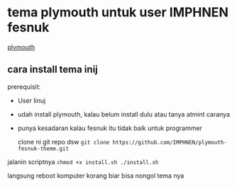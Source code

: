 # tema plymouth untuk user IMPHNEN fesnuk

[plymouth](media/skrinsut.png)


## cara install tema inij

prerequisit:
- User linuj
- udah install plymouth, kalau belum install dulu atau tanya atmint caranya
- punya kesadaran kalau fesnuk itu tidak baik untuk programmer

    clone ni git repo dsw
``
git clone https://github.com/IMPHNEN/plymouth-fesnuk-theme.git 
``

jalanin scriptnya 
``
chmod +x install.sh
./install.sh
``

langsung reboot komputer korang biar bisa nongol tema nya

